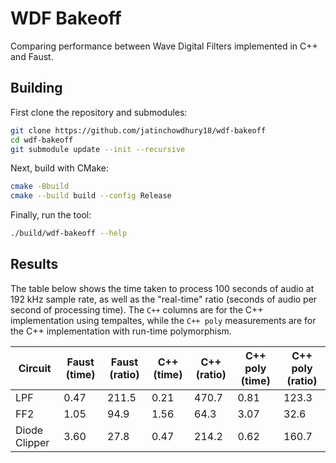 # WDF Bakeoff

Comparing performance between Wave Digital Filters implemented in C++ and Faust.

## Building

First clone the repository and submodules:
```bash
git clone https://github.com/jatinchowdhury18/wdf-bakeoff
cd wdf-bakeoff
git submodule update --init --recursive
```

Next, build with CMake:
```bash
cmake -Bbuild
cmake --build build --config Release
```

Finally, run the tool:
```bash
./build/wdf-bakeoff --help
```

## Results

The table below shows the time taken to process 100 seconds of
audio at 192 kHz sample rate, as well as the "real-time" ratio
(seconds of audio per second of processing time). The `C++`
columns are for the C++ implementation using tempaltes,
while the `C++ poly` measurements are for the C++
implementation with run-time polymorphism.

|Circuit|Faust (time)|Faust (ratio)|C++ (time)|C++ (ratio)|C++ poly (time)|C++ poly (ratio)|
|---    |---         |---          |---       |---        |---            |---             |
|LPF    |0.47        |211.5        |0.21      |470.7      |0.81           |123.3           |
|FF2    |1.05        |94.9         |1.56      |64.3       |3.07           |32.6            |
|Diode Clipper|3.60  |27.8         |0.47      |214.2      |0.62           |160.7           |
